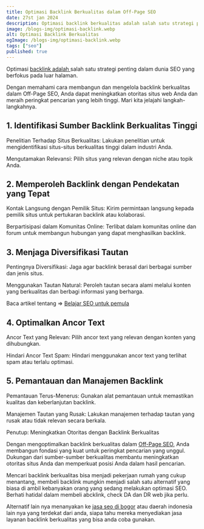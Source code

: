 ```yaml
---
title: Optimasi Backlink Berkualitas dalam Off-Page SEO
date: 27st jan 2024
description: Optimasi backlink berkualitas adalah salah satu strategi penting dalam dunia SEO yang berfokus pada luar halaman.
image: /blogs-img/optimasi-backlink.webp
alt: Optimasi Backlink Berkualitas
ogImage: /blogs-img/optimasi-backlink.webp
tags: ["seo"]
published: true
---
```


Optimasi <a target="_blank" rel="dofollow" href="https://roofel.com/blog/backlink-adalah">backlink adalah </a> salah satu strategi penting dalam dunia SEO yang berfokus pada luar halaman. 

Dengan memahami cara membangun dan mengelola backlink berkualitas dalam Off-Page SEO, Anda dapat meningkatkan otoritas situs web Anda dan meraih peringkat pencarian yang lebih tinggi. Mari kita jelajahi langkah-langkahnya.

## 1. Identifikasi Sumber Backlink Berkualitas Tinggi

Penelitian Terhadap Situs Berkualitas:
Lakukan penelitian untuk mengidentifikasi situs-situs berkualitas tinggi dalam industri Anda.

Mengutamakan Relevansi:
Pilih situs yang relevan dengan niche atau topik Anda.

## 2. Memperoleh Backlink dengan Pendekatan yang Tepat

Kontak Langsung dengan Pemilik Situs:
Kirim permintaan langsung kepada pemilik situs untuk pertukaran backlink atau kolaborasi.

Berpartisipasi dalam Komunitas Online:
Terlibat dalam komunitas online dan forum untuk membangun hubungan yang dapat menghasilkan backlink.

## 3. Menjaga Diversifikasi Tautan

Pentingnya Diversifikasi:
Jaga agar backlink berasal dari berbagai sumber dan jenis situs.

Menggunakan Tautan Natural:
Peroleh tautan secara alami melalui konten yang berkualitas dan berbagi informasi yang berharga.

Baca artikel tentang => [Belajar SEO untuk pemula](/blogs/belajar-seo "Belajar SEO untuk pemula")

## 4. Optimalkan Ancor Text

Ancor Text yang Relevan:
Pilih ancor text yang relevan dengan konten yang dihubungkan.

Hindari Ancor Text Spam:
Hindari menggunakan ancor text yang terlihat spam atau terlalu optimasi.

## 5. Pemantauan dan Manajemen Backlink

Pemantauan Terus-Menerus:
Gunakan alat pemantauan untuk memastikan kualitas dan keberlanjutan backlink.

Manajemen Tautan yang Rusak:
Lakukan manajemen terhadap tautan yang rusak atau tidak relevan secara berkala.

Penutup: Meningkatkan Otoritas dengan Backlink Berkualitas

Dengan mengoptimalkan backlink berkualitas dalam <a target="_blank" rel="dofollow" href="https://roofel.com/blog/seo-off-page-dan-penerapan-nya">Off-Page SEO</a>, Anda membangun fondasi yang kuat untuk peringkat pencarian yang unggul. Dukungan dari sumber-sumber berkualitas membantu meningkatkan otoritas situs Anda dan memperkuat posisi Anda dalam hasil pencarian.

Mencari backlink berkualitas bisa menjadi pekerjaan rumah yang cukup menantang, membeli backlink mungkin menjadi salah satu alternatif yang biasa di ambil kebanyakan orang yang sedang melakukan optimasi SEO. Berhati hatidal dalam membeli abcklink, check DA dan DR web jika perlu.

Alternatif lain nya menanyakan ke <a target="_blank" rel="dofollow" href="https://roofel.com/jasa-pembuatan-website-bogor/jasa-seo-bogor">jasa seo di bogor</a> atau daerah indonesia lain nya yang terdekat dari anda, siapa tahu mereka menyediakan jasa layanan backlink berkualitas yang bisa anda coba gunakan.
